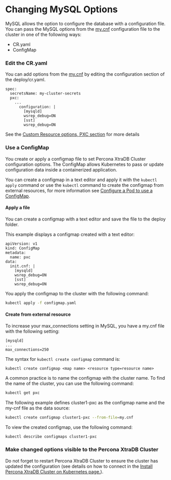 Changing MySQL Options
============================================================================

MySQL allows the option to configure the database with a configuration file. You can pass the MySQL options from the [my.cnf](https://dev.mysql.com/doc/refman/8.0/en/option-files.html) configuration file to the cluster in one of the following ways:
* CR.yaml
* ConfigMap

### Edit the CR.yaml

You can add options from the [my.cnf](https://dev.mysql.com/doc/refman/8.0/en/option-files.html) by editing the configuration section of the deploy/cr.yaml.

```
spec:
  secretsName: my-cluster-secrets
  pxc:
    ...
      configuration: |
        [mysqld]
        wsrep_debug=ON
        [sst]
        wsrep_debug=ON
```
See the [Custom Resource options, PXC section](https://percona.github.io/percona-xtradb-cluster-operator/configure/operator.html) for more details

### Use a ConfigMap

You create or apply a configmap file to set Percona XtraDB Cluster configuration options. The ConfigMap allows Kubernetes to pass or update configuration data inside a containerized application.

You can create a configmap in a text editor and apply it with the `kubectl apply` command or use the `kubectl` command to create the configmap from external resources, for more information see [Configure a Pod to use a ConfigMap](https://kubernetes.io/docs/tasks/configure-pod-container/configure-pod-configmap/#create-a-configmap).

#### Apply a file
You can create a configmap with a text editor and save the file to the deploy folder.

This example displays a configmap created with a text editor:

```
apiVersion: v1
kind: ConfigMap
metadata:
  name: pxc
data:
  init.cnf: |
    [mysqld]
    wsrep_debug=ON
    [sst]
    wsrep_debug=ON
```
You apply the configmap to the cluster with the following command:
```bash
kubectl apply -f configmap.yaml
```


#### Create from external resource

To increase your max_connections setting in MySQL, you have a my.cnf file with the following setting:
```
[mysqld]
...
max_connections=250
```


The syntax for `kubectl create configmap` command is:
```
kubectl create configmap <map name> <resource type=resource name>
```
A common practice is to name the configmap with the cluster name. To find the name of the cluster, you can use the following command:
```bash
kubectl get pxc
```
The following example defines cluster1-pxc as the configmap name and the my-cnf file as the data source:

```bash
kubectl create configmap cluster1-pxc --from-file=my.cnf
```

To view the created configmap, use the following command:
```bash
kubectl describe configmaps cluster1-pxc
```

### Make changed options visible to the Percona XtraDB Cluster

Do not forget to restart Percona XtraDB Cluster to ensure the cluster has updated the configuration (see details on how to connect in the [Install Percona XtraDB Cluster on Kubernetes page.](https://percona.github.io/percona-xtradb-cluster-operator/install/kubernetes)).
